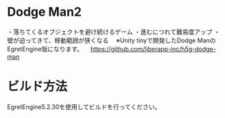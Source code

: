 # Dodge Man2
・落ちてくるオブジェクトを避け続けるゲーム
・進むにつれて難易度アップ
・壁が迫ってきて、移動範囲が狭くなる
　※Unity tinyで開発したDodge ManのEgretEngine版になります。
　https://github.com/liberapp-inc/h5g-dodge-man
# ビルド方法  
EgretEngine5.2.30を使用してビルドを行ってください。  
